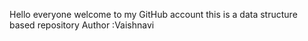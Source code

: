 Hello everyone welcome to my GitHub account
this is a data structure based repository
Author :Vaishnavi